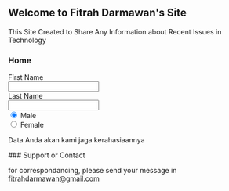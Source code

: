 ## Welcome to Fitrah Darmawan's Site

This Site Created to Share Any Information about Recent Issues in Technology

### Home
<form>
First Name<br>
<input type="text" name="firstname"><br>
Last Name<br>
<input type="text" name="lastname"><br>
<input type="radio" name="gender" value="male" checked> Male<br>
  <input type="radio" name="gender" value="female"> Female<br>
 </form>
<p>Data Anda akan kami jaga kerahasiaannya</p>
### Support or Contact

for correspondancing, please send your message in fitrahdarmawan@gmail.com
